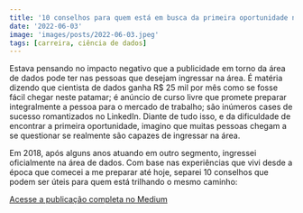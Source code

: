 ```yaml
---
title: '10 conselhos para quem está em busca da primeira oportunidade na área de dados'
date: '2022-06-03'
image: 'images/posts/2022-06-03.jpeg'
tags: [carreira, ciência de dados]
---
```


Estava pensando no impacto negativo que a publicidade em torno da área de dados pode ter nas pessoas que desejam ingressar na área. É matéria dizendo que cientista de dados ganha R$ 25 mil por mês como se fosse fácil chegar neste patamar; é anúncio de curso livre que promete preparar integralmente a pessoa para o mercado de trabalho; são inúmeros cases de sucesso romantizados no LinkedIn. Diante de tudo isso, e da dificuldade de encontrar a primeira oportunidade, imagino que muitas pessoas chegam a se questionar se realmente são capazes de ingressar na área.

Em 2018, após alguns anos atuando em outro segmento, ingressei oficialmente na área de dados. Com base nas experiências que vivi desde a época que comecei a me preparar até hoje, separei 10 conselhos que podem ser úteis para quem está trilhando o mesmo caminho:

<a href="https://souacsjunior.medium.com/10-conselhos-para-quem-está-em-busca-da-primeira-oportunidade-na-área-de-dados-f6c0398816f0" class="nav__link cta-button button button--small" target="_blank">Acesse a publicação completa no Medium</a>
